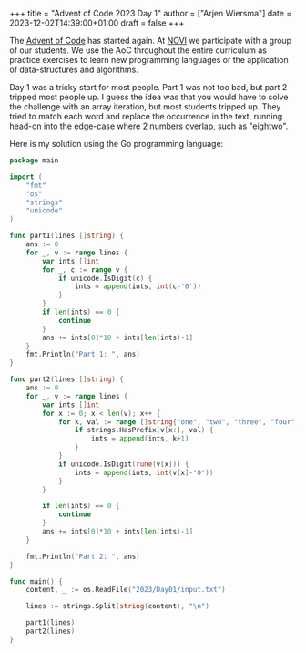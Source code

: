 +++
title = "Advent of Code 2023 Day 1"
author = ["Arjen Wiersma"]
date = 2023-12-02T14:39:00+01:00
draft = false
+++

The [Advent of Code](https://www.adventofcode.com) has started again. At [NOVI](https://www.novi.nl) we participate with a group of our students. We use the AoC throughout the entire curriculum as practice exercises to learn new programming languages or the application of data-structures and algorithms.

Day 1 was a tricky start for most people. Part 1 was not too bad, but part 2 tripped most people up. I guess the idea was that you would have to solve the challenge with an array iteration, but most students tripped up. They tried to match each word and replace the occurrence in the text, running head-on into the edge-case where 2 numbers overlap, such as "eightwo".

Here is my solution using the Go programming language:

```go
package main

import (
	"fmt"
	"os"
	"strings"
	"unicode"
)

func part1(lines []string) {
	ans := 0
	for _, v := range lines {
		var ints []int
		for _, c := range v {
			if unicode.IsDigit(c) {
				ints = append(ints, int(c-'0'))
			}
		}
		if len(ints) == 0 {
			continue
		}
		ans += ints[0]*10 + ints[len(ints)-1]
	}
	fmt.Println("Part 1: ", ans)
}

func part2(lines []string) {
	ans := 0
	for _, v := range lines {
		var ints []int
		for x := 0; x < len(v); x++ {
			for k, val := range []string{"one", "two", "three", "four", "five", "six", "seven", "eight", "nine"} {
				if strings.HasPrefix(v[x:], val) {
					ints = append(ints, k+1)
				}
			}
			if unicode.IsDigit(rune(v[x])) {
				ints = append(ints, int(v[x]-'0'))
			}
		}

		if len(ints) == 0 {
			continue
		}
		ans += ints[0]*10 + ints[len(ints)-1]
	}

	fmt.Println("Part 2: ", ans)
}

func main() {
	content, _ := os.ReadFile("2023/Day01/input.txt")

	lines := strings.Split(string(content), "\n")

	part1(lines)
	part2(lines)
}
```
